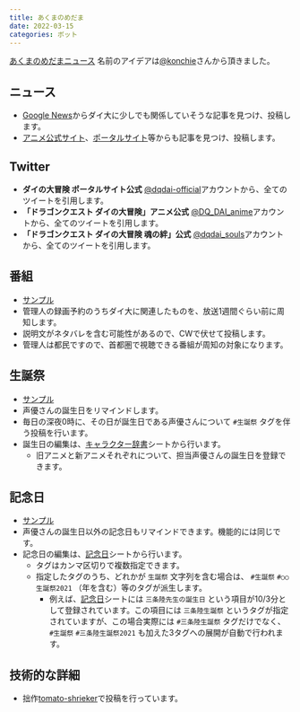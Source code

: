 ```yaml
---
title: あくまのめだま
date: 2022-03-15
categories: ボット
---
```


[あくまのめだまニュース](https://mstdn.delmulin.com/@news)
名前のアイデアは[@konchie](https://mstdn.delmulin.com/@konchie)さんから頂きました。

## ニュース

- [Google News](https://news.google.com/search?q=%E3%83%80%E3%82%A4%E3%81%AE%E5%A4%A7%E5%86%92%E9%99%BA)からダイ大に少しでも関係していそうな記事を見つけ、投稿します。
- [アニメ公式サイト](https://dq-dai.com/news/)、[ポータルサイト](https://www.dqdai-official.com/archive)等からも記事を見つけ、投稿します。

## Twitter

- __ダイの大冒険 ポータルサイト公式__ [@dqdai-official](https://twitter.com/dqdai_official)アカウントから、全てのツイートを引用します。
- __「ドラゴンクエスト ダイの大冒険」アニメ公式__ [@DQ_DAI_anime](https://twitter.com/DQ_DAI_anime)アカウントから、全てのツイートを引用します。
- __「ドラゴンクエスト ダイの大冒険 魂の絆」公式__ [@dqdai_souls](https://twitter.com/dqdai_souls)アカウントから、全てのツイートを引用します。

## 番組

- [サンプル](https://mstdn.delmulin.com/web/statuses/107051165562954507)
- 管理人の録画予約のうちダイ大に関連したものを、放送1週間ぐらい前に周知します。
- 説明文がネタバレを含む可能性があるので、CWで伏せて投稿します。
- 管理人は都民ですので、首都圏で視聴できる番組が周知の対象になります。

## 生誕祭

- [サンプル](https://mstdn.delmulin.com/@news/106944521070249820)
- 声優さんの誕生日をリマインドします。
- 毎日の深夜0時に、その日が誕生日である声優さんについて `#生誕祭` タグを伴う投稿を行います。
- 誕生日の編集は、[キャラクター辞書](https://docs.google.com/spreadsheets/d/1zNT92j3yds2Rra1xt9wlRP_3baIuXiQ8VHio5bLlC58/edit#gid=0)シートから行います。
  - 旧アニメと新アニメそれぞれについて、担当声優さんの誕生日を登録できます。

## 記念日

- [サンプル](https://mstdn.delmulin.com/@news/106944521229369687)
- 声優さんの誕生日以外の記念日もリマインドできます。機能的には同じです。
- 記念日の編集は、[記念日](https://docs.google.com/spreadsheets/d/1LCDOs0zZ25_gtVY-5q0YcaktimAlAeMSHIMIBMjhUrg/edit#gid=0)シートから行います。
  - タグはカンマ区切りで複数指定できます。
  - 指定したタグのうち、どれかが `生誕祭` 文字列を含む場合は、 `#生誕祭` `#○○生誕祭2021` （年を含む）等のタグが派生します。
    - 例えば、[記念日](https://docs.google.com/spreadsheets/d/1LCDOs0zZ25_gtVY-5q0YcaktimAlAeMSHIMIBMjhUrg/edit#gid=0)シートには `三条陸先生の誕生日` という項目が10/3分として登録されています。この項目には `三条陸生誕祭` というタグが指定されていますが、この場合実際には `#三条陸生誕祭` タグだけでなく、 `#生誕祭` `#三条陸生誕祭2021` も加えた3タグへの展開が自動で行われます。

## 技術的な詳細

- 拙作[tomato-shrieker](https://github.com/pooza/tomato-shrieker)で投稿を行っています。
